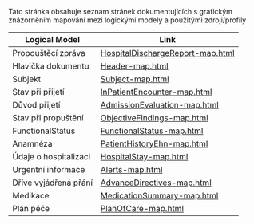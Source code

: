 Tato stránka obsahuje seznam stránek dokumentujících s grafickým znázorněním mapování mezi logickými modely a použitými zdroji/profily

| Logical Model                | Link                                      |
|------------------------|-------------------------------------------|
| Propouštěcí zpráva     | [HospitalDischargeReport-map.html](HospitalDischargeReport-map.html) |
| Hlavička dokumentu     | [Header-map.html](Header-map.html)        |
| Subjekt                | [Subject-map.html](Subject-map.html)      |
| Stav při přijetí       | [InPatientEncounter-map.html](InPatientEncounter-map.html) |
| Důvod přijetí          | [AdmissionEvaluation-map.html](AdmissionEvaluation-map.html) |
| Stav při propuštění    | [ObjectiveFindings-map.html](ObjectiveFindings-map.html) |
| FunctionalStatus       | [FunctionalStatus-map.html](FunctionalStatus-map.html) |
| Anamnéza               | [PatientHistoryEhn-map.html](PatientHistoryEhn-map.html) |
| Údaje o hospitalizaci  | [HospitalStay-map.html](HospitalStay-map.html) |
| Urgentní informace     | [Alerts-map.html](Alerts-map.html)        |
| Dříve vyjádřená přání  | [AdvanceDirectives-map.html](AdvanceDirectives-map.html) |
| Medikace               | [MedicationSummary-map.html](MedicationSummary-map.html) |
| Plán péče              | [PlanOfCare-map.html](PlanOfCare-map.html) |

